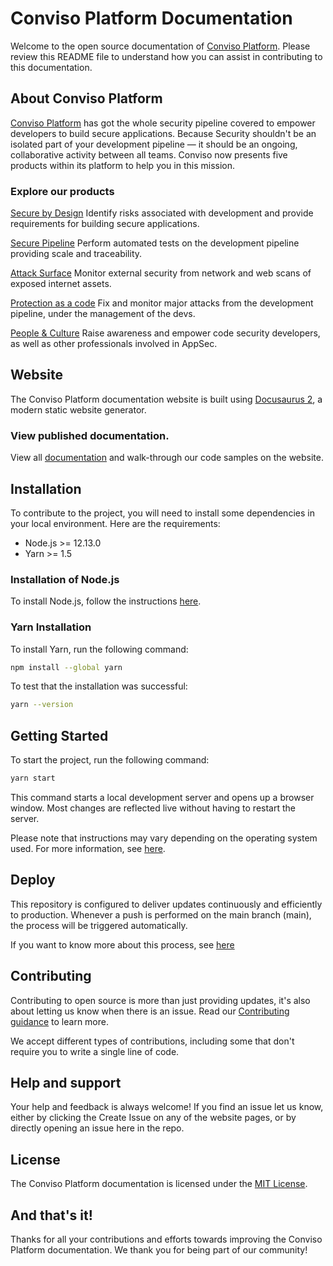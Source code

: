 # Conviso Platform Documentation

Welcome to the open source documentation of [Conviso Platform](https://www.convisoappsec.com/). Please review this README file to understand how you can assist in contributing to this documentation.

## About Conviso Platform

[Conviso Platform](https://www.convisoappsec.com/) has got the whole security pipeline covered to empower developers to build secure applications. Because Security shouldn't be an isolated part of your development pipeline — it should be an ongoing, collaborative activity between all teams. Conviso now presents five products within its platform to help you in this mission.

### Explore our products

[Secure by Design](https://www.convisoappsec.com/product#secure-by-design)
Identify risks associated with development and provide requirements for building secure applications.

[Secure Pipeline](https://www.convisoappsec.com/product#secure-pipeline)
Perform automated tests on the development pipeline providing scale
and traceability.

[Attack Surface](https://www.convisoappsec.com/produto#attack-surface)
Monitor external security from network and web scans of exposed internet assets. 

[Protection as a code](https://www.convisoappsec.com/product#protection)
Fix and monitor major attacks from the development pipeline, under the management of the devs.

[People & Culture](https://www.convisoappsec.com/product#people-culture)
Raise awareness and empower code security developers, as well as other professionals involved in AppSec.


## Website

The Conviso Platform documentation website is built  using [Docusaurus 2](https://v2.docusaurus.io/), a modern static website generator.

### View published documentation.

View all [documentation](https://docs.convisoappsec.com/) and walk-through our code samples on the website.

## Installation

To contribute to the project, you will need to install some dependencies in your local environment. Here are the requirements:

- Node.js >= 12.13.0
- Yarn >= 1.5

### Installation of Node.js

To install Node.js, follow the instructions [here](https://nodejs.org/en/download/package-manager/).


### Yarn Installation

To install Yarn, run the following command:
```bash
npm install --global yarn
```

To test that the installation was successful:
```bash
yarn --version
```


## Getting Started

To start the project, run the following command:
```bash
yarn start
```

This command starts a local development server and opens up a browser window. Most changes are reflected live without having to restart the server.

Please note that instructions may vary depending on the operating system used. For more information, see [here](https://docusaurus.io/docs/installation).

## Deploy

This repository is configured to deliver updates continuously and efficiently to production. Whenever a push is performed on the main branch (main), the process will be triggered automatically. 

If you want to know more about this process, see [here](https://github.com/convisoappsec/conviso-docs/blob/main/.github/workflows/main.yml)

## Contributing

Contributing to open source is more than just providing updates, it's also about letting us know when there is an issue. Read our [Contributing guidance](/CONTRIBUTING.md) to learn more.

We accept different types of contributions, including some that don't require you to write a single line of code.

## Help and support

Your help and feedback is always welcome!
If you find an issue let us know, either by clicking the Create Issue on any of the website pages, or by directly opening an issue here in the repo.


## License

The Conviso Platform documentation is licensed under the [MIT License](/LICENSE.md).


## And that's it!

Thanks for all your contributions and efforts towards improving the Conviso Platform documentation. We thank you for being part of our community!
